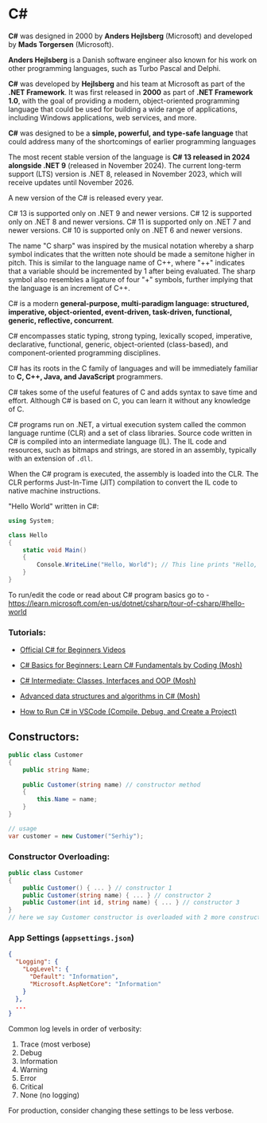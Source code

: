 
# C#

**C#** was designed in 2000 by **Anders Hejlsberg** (Microsoft) and developed by **Mads Torgersen** (Microsoft).

**Anders Hejlsberg** is a Danish software engineer also known for his work on other programming languages, such as Turbo Pascal and Delphi.

**C#** was developed by **Hejlsberg** and his team at Microsoft as part of the **.NET Framework**. It was first released in **2000** as part of **.NET Framework 1.0**, with the goal of providing a modern, object-oriented programming language that could be used for building a wide range of applications, including Windows applications, web services, and more.

**C#** was designed to be a **simple, powerful, and type-safe language** that could address many of the shortcomings of earlier programming languages

The most recent stable version of the language is **C# 13 released in 2024 alongside .NET 9** (released in November 2024). 
The current long-term support (LTS) version is .NET 8, released in November 2023, which will receive updates until November 2026.

A new version of the C# is released every year.

C# 13 is supported only on .NET 9 and newer versions. C# 12 is supported only on .NET 8 and newer versions. C# 11 is supported only on .NET 7 and newer versions. C# 10 is supported only on .NET 6 and newer versions.

The name "C sharp" was inspired by the musical notation whereby a sharp symbol indicates that the written note should be made a semitone higher in pitch. This is similar to the language name of C++, where "++" indicates that a variable should be incremented by 1 after being evaluated. The sharp symbol also resembles a ligature of four "+" symbols, further implying that the language is an increment of C++.

C# is a modern **general-purpose, multi-paradigm language: structured, imperative, object-oriented, event-driven, task-driven, functional, generic, reflective, concurrent**.

C# encompasses static typing, strong typing, lexically scoped, imperative, declarative, functional, generic, object-oriented (class-based), and component-oriented programming disciplines.

C# has its roots in the C family of languages and will be immediately familiar to **C, C++, Java, and JavaScript** programmers.

C# takes some of the useful features of C and adds syntax to save time and effort. Although C# is based on C, you can learn it without any knowledge of C.

C# programs run on .NET, a virtual execution system called the common language runtime (CLR) and a set of class libraries. Source code written in C# is compiled into an intermediate language (IL). The IL code and resources, such as bitmaps and strings, are stored in an assembly, typically with an extension of `.dll`.

When the C# program is executed, the assembly is loaded into the CLR. The CLR performs Just-In-Time (JIT) compilation to convert the IL code to native machine instructions.

"Hello World" written in C#:
```cs
using System;

class Hello
{
    static void Main()
    {
        Console.WriteLine("Hello, World"); // This line prints "Hello, World" 
    }
}
```
To run/edit the code or read about C# program basics go to - https://learn.microsoft.com/en-us/dotnet/csharp/tour-of-csharp/#hello-world

### Tutorials:

- [Official C# for Beginners Videos](https://learn.microsoft.com/en-us/shows/csharp-for-beginners/)

- [C# Basics for Beginners: Learn C# Fundamentals by Coding (Mosh)](https://coursehunter.net/course/osnovy-c-dlya-nachinayushchih-izuchenie-osnov-c-na-praktike)

- [C# Intermediate: Classes, Interfaces and OOP (Mosh)](https://coursehunter.net/course/c-intermediate-klassy-interfeysy-i-oop)

- [Advanced data structures and algorithms in C# (Mosh)](https://coursehunter.net/course/udemy-adv-csharp)

- [How to Run C# in VSCode (Compile, Debug, and Create a Project)](https://www.youtube.com/watch?v=DAsyjpqhDp4&ab_channel=TravisMedia)

## Constructors:

```cs
public class Customer
{
    public string Name;
    
    public Customer(string name) // constructor method
    {
        this.Name = name;
    }
}

// usage
var customer = new Customer("Serhiy");
```

### Constructor Overloading:
```cs
public class Customer
{
    public Customer() { ... } // constructor 1
    public Customer(string name) { ... } // constructor 2
    public Customer(int id, string name) { ... } // constructor 3
}
// here we say Customer constructor is overloaded with 2 more constructors, and we may use whichever we need
```

### App Settings (`appsettings.json`)
```json
{
  "Logging": {
    "LogLevel": {
      "Default": "Information",
      "Microsoft.AspNetCore": "Information"
    }
  },
  ...
}
```
Common log levels in order of verbosity:

1. Trace (most verbose)
2. Debug
3. Information
4. Warning
5. Error
6. Critical
7. None (no logging)

For production, consider changing these settings to be less verbose.
